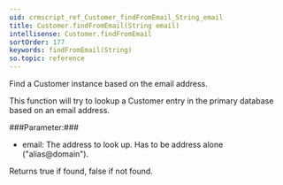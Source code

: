 ```yaml
---
uid: crmscript_ref_Customer_findFromEmail_String_email
title: Customer.findFromEmail(String email)
intellisense: Customer.findFromEmail
sortOrder: 177
keywords: findFromEmail(String)
so.topic: reference
---
```


Find a Customer instance based on the email address.

This function will try to lookup a Customer entry in the primary database based on an email address.



###Parameter:###


 - email: The address to look up. Has to be address alone ("alias@domain").


Returns true if found, false if not found.


